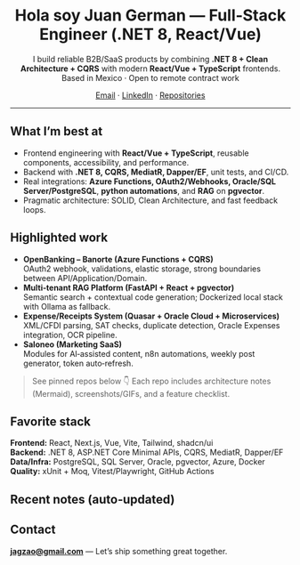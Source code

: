 <h1 align="center">Hola soy Juan German — Full‑Stack Engineer (.NET 8, React/Vue)</h1>

<p align="center">
I build reliable B2B/SaaS products by combining <b>.NET 8 + Clean Architecture + CQRS</b> with modern <b>React/Vue + TypeScript</b> frontends.
<br/>Based in Mexico · Open to remote contract work
</p>

<p align="center">
  <a href="mailto:jagzao@gmail.com">Email</a> ·
  <a href="https://www.linkedin.com/in/jagzao/">LinkedIn</a> ·
  <a href="https://github.com/jagzao?tab=repositories">Repositories</a>
</p>

---

## What I’m best at
- Frontend engineering with **React/Vue + TypeScript**, reusable components, accessibility, and performance.
- Backend with **.NET 8, CQRS, MediatR, Dapper/EF**, unit tests, and CI/CD.
- Real integrations: **Azure Functions, OAuth2/Webhooks, Oracle/SQL Server/PostgreSQL**, **python automations**, and **RAG** on **pgvector**.
- Pragmatic architecture: SOLID, Clean Architecture, and fast feedback loops.

## Highlighted work
- **OpenBanking – Banorte (Azure Functions + CQRS)**  
  OAuth2 webhook, validations, elastic storage, strong boundaries between API/Application/Domain.
- **Multi‑tenant RAG Platform (FastAPI + React + pgvector)**  
  Semantic search + contextual code generation; Dockerized local stack with Ollama as fallback.
- **Expense/Receipts System (Quasar + Oracle Cloud + Microservices)**  
  XML/CFDI parsing, SAT checks, duplicate detection, Oracle Expenses integration, OCR pipeline.
- **Saloneo (Marketing SaaS)**  
  Modules for AI‑assisted content, n8n automations, weekly post generator, token auto‑refresh.

> See pinned repos below 👇 Each repo includes architecture notes (Mermaid), screenshots/GIFs, and a feature checklist.

## Favorite stack
**Frontend:** React, Next.js, Vue, Vite, Tailwind, shadcn/ui  
**Backend:** .NET 8, ASP.NET Core Minimal APIs, CQRS, MediatR, Dapper/EF  
**Data/Infra:** PostgreSQL, SQL Server, Oracle, pgvector, Azure, Docker
**Quality:** xUnit + Moq, Vitest/Playwright, GitHub Actions

## Recent notes (auto‑updated)
<!-- posts:start -->

<!-- posts:end -->

## Contact
**jagzao@gmail.com** — Let’s ship something great together.
